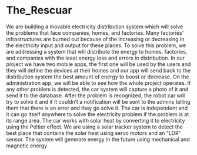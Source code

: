 # The_Rescuar
We are building a movable electricity distribution system which will solve the
problems that face companies, homes, and factories. Many factories' infrastructures
are burned out because of the increasing or decreasing in the electricity input and
output for these places. To solve this problem, we are addressing a system that will
distribute the energy to homes, factories, and companies with the least energy loss
and errors in distribution. In our project we have two mobile apps, the first one will
be used by the users and they will define the devices at their homes and our app
will send back to the distribution system the best amount of energy to boost or 
decrease. On the administration app, we will be able to see how the whole project
operates. If any other problem is detected, the car system will capture a photo of it
and send it to the database. After the problem is recognized, the robot car will try
to solve it and if it couldn’t a notification will be sent to the admins telling them
that there is an error and they go solve it. The car is independent and it can go itself
anywhere to solve the electricity problem if the problem is at its range area. The
car works with solar heat by converting it to electricity using the Peltier effect. We
are using a solar tracker system to detect the best place that contains the solar heat
using servo motors and an “LDR” sensor. The system will generate energy in the
future using mechanical and magnetic energy
